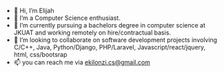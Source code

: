 - 👋 Hi, I’m Elijah
- 👀 I’m a Computer Science enthusiast.
- 🌱 I’m currently pursuing a bachelors degree in computer science at JKUAT and working remotely on hire/contractual basis.
- 💞️ I’m looking to collaborate on software development projects involving C/C++, Java, Python/Django, PHP/Laravel, Javascript/react/jquery, html, css/bootsrap
- 📫 you can reach me via ekilonzi.cs@gmail.com

<!---
njeveh/njeveh is a ✨ special ✨ repository because its `README.md` (this file) appears on your GitHub profile.
You can click the Preview link to take a look at your changes.
--->

